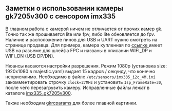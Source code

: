 ## Заметки о использовании камеры gk7205v300 с сенсором imx335

В главном работа с камерой ничем не отличается от прочих камер gk. Точно так же прошивается lite или fpv, либо lite обновляется до fpv.
Наличие и расположение пинов для USB и UART нужно смотреть на странице продавца. Для примера, камера купленная по [ссылке ](https://aliexpress.ru/item/1005005492432144.html) имеет USB
на разъеме для шлейфа FPC и названы в описании WIFI_DP и WIFI_DN (USB DP/DN).

Нюансы касаются настройки разрешения. Режим 1080p (установка size: 1920x1080 в majestic.yaml) выдает 15 кадров / секунду, что конечно неприемлимо. Необходимо в файле `/etc/sensors/imx335_i2c_4M.ini`
закомментировать строчку `clock=27MHz` и установить `Isp_FrameRate=30`, после чего перезагрузить камеру. Исправленные файлы лежат в каталоге [imx335_gk7205v300](/imx335_gk7205v300).

Также необходим [gkrcparams](gkrcparams.md) для более плавной картинки.
